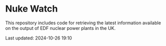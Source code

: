 # Nuke Watch

This repository includes code for retrieving the latest information available on the output of EDF nuclear power plants in the UK.

Last updated: 2024-10-26 19:10